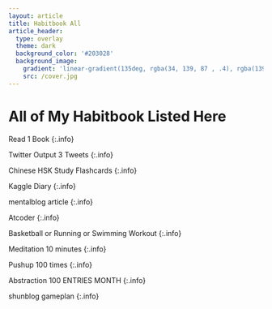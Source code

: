 ```yaml
---
layout: article
title: Habitbook All
article_header:
  type: overlay
  theme: dark
  background_color: '#203028'
  background_image:
    gradient: 'linear-gradient(135deg, rgba(34, 139, 87 , .4), rgba(139, 34, 139, .4))'
    src: /cover.jpg
---
```


# All of My Habitbook Listed Here

<!--more-->

Read 1 Book
{:.info}

Twitter Output 3 Tweets
{:.info}

Chinese HSK Study Flashcards
{:.info}

Kaggle Diary
{:.info}

mentalblog article
{:.info}

Atcoder
{:.info}

Basketball or Running or Swimming Workout
{:.info}

Meditation 10 minutes
{:.info}

Pushup 100 times
{:.info}

Abstraction 100 ENTRIES MONTH
{:.info}

shunblog gameplan
{:.info}